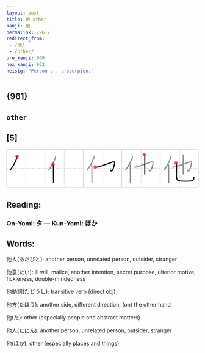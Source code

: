 ```yaml
---
layout: post
title: 他 other
kanji: 他
permalink: /961/
redirect_from:
 - /他/
 - /other/
pre_kanji: 960
nex_kanji: 962
heisig: "Person . . . scorpion."
---
```


## {961}

## `other`

## [5]

<div class="stroke"><img src="../images/E4BB96.png" /></div>

## Reading:

### On-Yomi: タ &mdash; Kun-Yomi: ほか

## Words:

他人(あだびと): another person, unrelated person, outsider, stranger

他意(たい): ill will, malice, another intention, secret purpose, ulterior motive, fickleness, double-mindedness

他動詞(たどうし): transitive verb (direct obj)

他方(たほう): another side, different direction, (on) the other hand

他(た): other (especially people and abstract matters)

他人(たにん): another person, unrelated person, outsider, stranger

他(ほか): other (especially places and things)
